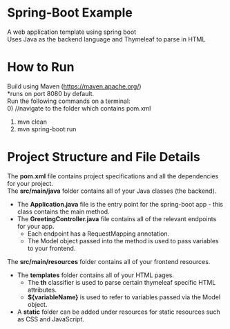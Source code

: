 # Spring-Boot Example
A web application template using spring boot <br>
Uses Java as the backend language and Thymeleaf to parse in HTML <br>

# How to Run
Build using Maven (https://maven.apache.org/) <br>
*runs on port 8080 by default.<br>
Run the following commands on a terminal: <br>
0) //navigate to the folder which contains pom.xml <br>
1) mvn clean <br>
2) mvn spring-boot:run <br>

# Project Structure and File Details
The <b>pom.xml</b> file contains project specifications and all the dependencies for your project. <br>
The <b>src/main/java</b> folder contains all of your Java classes (the backend). 
  - The <b>Application.java</b> file is the entry point for the spring-boot app - this class contains the main method. 
  - The <b>GreetingController.java</b> file contains all of the relevant endpoints for your app. 
    - Each endpoint has a RequestMapping annotation.
    - The Model object passed into the method is used to pass variables to your frontend. 

The <b>src/main/resources</b> folder contains all of your frontend resources. 
  - The <b>templates</b> folder contains all of your HTML pages.
    - The <b>th</b> classifier is used to parse certain thymeleaf specific HTML attributes.
    - <b>${variableName}</b> is used to refer to variables passed via the Model object.
  - A <b>static</b> folder can be added under resources for static resources such as CSS and JavaScript.
